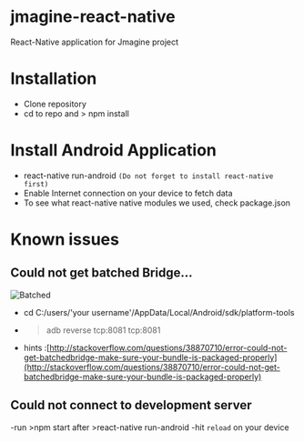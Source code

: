 # jmagine-react-native
React-Native application for Jmagine project
# Installation
- Clone repository
- cd to repo and > npm install
# Install Android Application
- react-native run-android `(Do not forget to install react-native first)`
- Enable Internet connection on your device to fetch data
- To see what react-native native modules we used, check package.json
# Known issues
## Could not get batched Bridge...
![Batched](https://i.stack.imgur.com/WGu6C.png)
 - cd C:/users/'your username'/AppData/Local/Android/sdk/platform-tools
 - >adb reverse tcp:8081 tcp:8081
 - hints :[http://stackoverflow.com/questions/38870710/error-could-not-get-batchedbridge-make-sure-your-bundle-is-packaged-properly](http://stackoverflow.com/questions/38870710/error-could-not-get-batchedbridge-make-sure-your-bundle-is-packaged-properly) 
 ## Could not connect to development server
 -run >npm start after >react-native run-android
 -hit `reload` on your device

